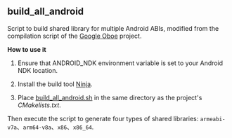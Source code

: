 ## build_all_android

Script to build shared library for multiple Android ABIs, modified from the compilation script of the [Google Oboe](https://github.com/google/oboe/blob/main/build_all_android.sh) project.

**How to use it**

1. Ensure that ANDROID_NDK environment variable is set to your Android NDK location.

2. Install the build tool [Ninja](https://github.com/ninja-build/ninja/releases).

3. Place [build_all_android.sh](build_all_android.sh) in the same directory as the project's *CMakelists.txt*.

Then execute the script to generate four types of shared libraries: `armeabi-v7a`、`arm64-v8a`、`x86`、`x86_64`.
